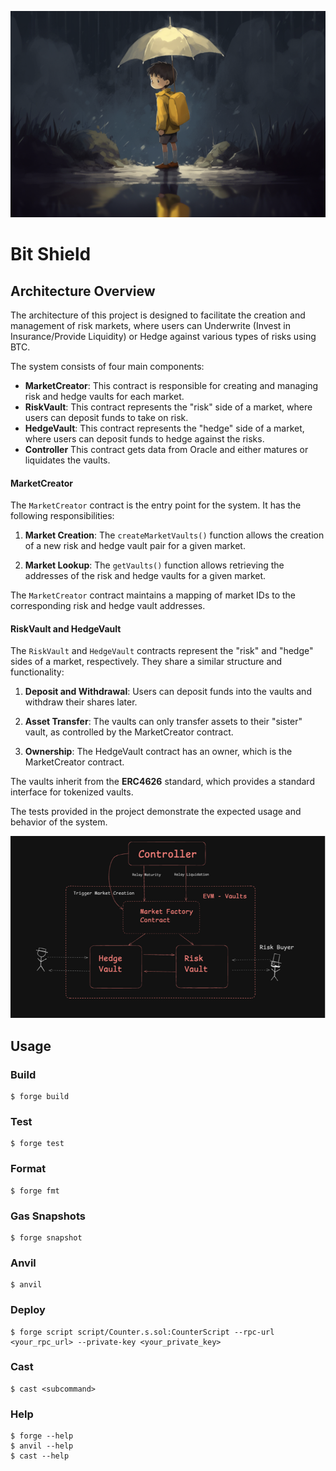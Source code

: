 ![alt text](images/cover.png)

# Bit Shield

## Architecture Overview
The architecture of this project is designed to facilitate the creation and management of risk markets, where users can Underwrite (Invest in Insurance/Provide Liquidity) or Hedge against various types of risks using BTC.

The system consists of four main components:

* **MarketCreator**: This contract is responsible for creating and managing risk and hedge vaults for each market.
* **RiskVault**: This contract represents the "risk" side of a market, where users can deposit funds to take on risk.
* **HedgeVault**: This contract represents the "hedge" side of a market, where users can deposit funds to hedge against the risks.
* **Controller** This contract gets data from Oracle and either matures or liquidates the vaults.

#### MarketCreator

The `MarketCreator` contract is the entry point for the system. It has the following responsibilities:

1. **Market Creation**: The `createMarketVaults()` function allows the creation of a new risk and hedge vault pair for a given market.

2. **Market Lookup**: The `getVaults()` function allows retrieving the addresses of the risk and hedge vaults for a given market.

The `MarketCreator` contract maintains a mapping of market IDs to the corresponding risk and hedge vault addresses.

#### RiskVault and HedgeVault

The `RiskVault` and `HedgeVault` contracts represent the "risk" and "hedge" sides of a market, respectively. They share a similar structure and functionality:

1. **Deposit and Withdrawal**: Users can deposit funds into the vaults and withdraw their shares later.

2. **Asset Transfer**: The vaults can only transfer assets to their "sister" vault, as controlled by the MarketCreator contract.

3. **Ownership**: The HedgeVault contract has an owner, which is the MarketCreator contract.

The vaults inherit from the **ERC4626** standard, which provides a standard interface for tokenized vaults.

The tests provided in the project demonstrate the expected usage and behavior of the system.


![alt text](images/vault.png)


## Usage

### Build

```shell
$ forge build
```

### Test

```shell
$ forge test
```

### Format

```shell
$ forge fmt
```

### Gas Snapshots

```shell
$ forge snapshot
```

### Anvil

```shell
$ anvil
```

### Deploy

```shell
$ forge script script/Counter.s.sol:CounterScript --rpc-url <your_rpc_url> --private-key <your_private_key>
```

### Cast

```shell
$ cast <subcommand>
```

### Help

```shell
$ forge --help
$ anvil --help
$ cast --help
```
